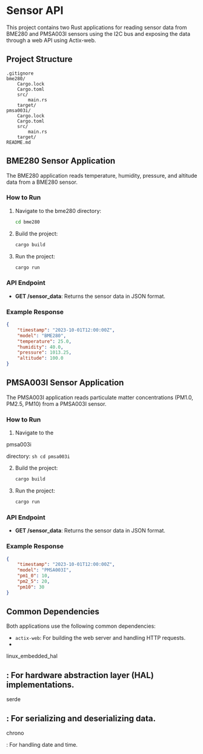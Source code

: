 # Sensor API

This project contains two Rust applications for reading sensor data from BME280 and PMSA003I sensors using the I2C bus and exposing the data through a web API using Actix-web.

## Project Structure

```
.gitignore
bme280/
    Cargo.lock
    Cargo.toml
    src/
        main.rs
    target/
pmsa003i/
    Cargo.lock
    Cargo.toml
    src/
        main.rs
    target/
README.md
```

## BME280 Sensor Application

The BME280 application reads temperature, humidity, pressure, and altitude data from a BME280 sensor.

### How to Run

1. Navigate to the bme280 directory:
    ```sh
    cd bme280
    ```

2. Build the project:
    ```sh
    cargo build
    ```

3. Run the project:
    ```sh
    cargo run
    ```

### API Endpoint

- **GET /sensor_data**: Returns the sensor data in JSON format.

### Example Response

```json
{
    "timestamp": "2023-10-01T12:00:00Z",
    "model": "BME280",
    "temperature": 25.0,
    "humidity": 40.0,
    "pressure": 1013.25,
    "altitude": 100.0
}
```

## PMSA003I Sensor Application

The PMSA003I application reads particulate matter concentrations (PM1.0, PM2.5, PM10) from a PMSA003I sensor.

### How to Run

1. Navigate to the 

pmsa003i

 directory:
    ```sh
    cd pmsa003i
    ```

2. Build the project:
    ```sh
    cargo build
    ```

3. Run the project:
    ```sh
    cargo run
    ```

### API Endpoint

- **GET /sensor_data**: Returns the sensor data in JSON format.

### Example Response

```json
{
    "timestamp": "2023-10-01T12:00:00Z",
    "model": "PMSA003I",
    "pm1_0": 10,
    "pm2_5": 20,
    "pm10": 30
}
```

## Common Dependencies

Both applications use the following common dependencies:
- `actix-web`: For building the web server and handling HTTP requests.
- 

linux_embedded_hal

: For hardware abstraction layer (HAL) implementations.
- 

serde

: For serializing and deserializing data.
- 

chrono

: For handling date and time.